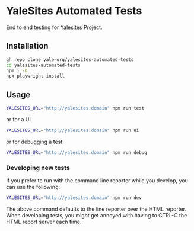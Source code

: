 # YaleSites Automated Tests

End to end testing for Yalesites Project.

## Installation

```bash
gh repo clone yale-org/yalesites-automated-tests
cd yalesites-automated-tests
npm i -D
npx playwright install
```

## Usage

```bash
YALESITES_URL="http://yalesites.domain" npm run test
```

or for a UI
```bash
YALESITES_URL="http://yalesites.domain" npm run ui
```

or for debugging a test
```bash
YALESITES_URL="http://yalesites.domain" npm run debug
```

### Developing new tests

If you prefer to run with the command line reporter while you develop, you can
use the following:
```bash
YALESITES_URL="http://yalesites.domain" npm run dev
```

The above command defaults to the line reporter over the HTML reporter.  When
developing tests, you might get annoyed with having to CTRL-C the HTML report
server each time.

